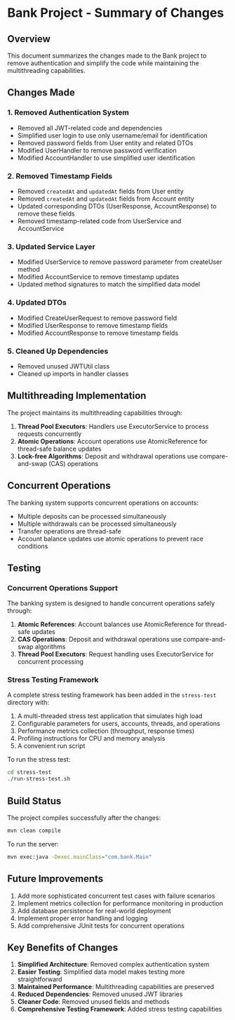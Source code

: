 # Bank Project - Summary of Changes

## Overview
This document summarizes the changes made to the Bank project to remove authentication and simplify the code while maintaining the multithreading capabilities.

## Changes Made

### 1. Removed Authentication System
- Removed all JWT-related code and dependencies
- Simplified user login to use only username/email for identification
- Removed password fields from User entity and related DTOs
- Modified UserHandler to remove password verification
- Modified AccountHandler to use simplified user identification

### 2. Removed Timestamp Fields
- Removed `createdAt` and `updatedAt` fields from User entity
- Removed `createdAt` and `updatedAt` fields from Account entity
- Updated corresponding DTOs (UserResponse, AccountResponse) to remove these fields
- Removed timestamp-related code from UserService and AccountService

### 3. Updated Service Layer
- Modified UserService to remove password parameter from createUser method
- Modified AccountService to remove timestamp updates
- Updated method signatures to match the simplified data model

### 4. Updated DTOs
- Modified CreateUserRequest to remove password field
- Modified UserResponse to remove timestamp fields
- Modified AccountResponse to remove timestamp fields

### 5. Cleaned Up Dependencies
- Removed unused JWTUtil class
- Cleaned up imports in handler classes

## Multithreading Implementation
The project maintains its multithreading capabilities through:

1. **Thread Pool Executors**: Handlers use ExecutorService to process requests concurrently
2. **Atomic Operations**: Account operations use AtomicReference for thread-safe balance updates
3. **Lock-free Algorithms**: Deposit and withdrawal operations use compare-and-swap (CAS) operations

## Concurrent Operations
The banking system supports concurrent operations on accounts:
- Multiple deposits can be processed simultaneously
- Multiple withdrawals can be processed simultaneously
- Transfer operations are thread-safe
- Account balance updates use atomic operations to prevent race conditions

## Testing

### Concurrent Operations Support
The banking system is designed to handle concurrent operations safely through:
1. **Atomic References**: Account balances use AtomicReference for thread-safe updates
2. **CAS Operations**: Deposit and withdrawal operations use compare-and-swap algorithms
3. **Thread Pool Executors**: Request handling uses ExecutorService for concurrent processing

### Stress Testing Framework
A complete stress testing framework has been added in the `stress-test` directory with:
1. A multi-threaded stress test application that simulates high load
2. Configurable parameters for users, accounts, threads, and operations
3. Performance metrics collection (throughput, response times)
4. Profiling instructions for CPU and memory analysis
5. A convenient run script

To run the stress test:
```bash
cd stress-test
./run-stress-test.sh
```

## Build Status
The project compiles successfully after the changes:
```bash
mvn clean compile
```

To run the server:
```bash
mvn exec:java -Dexec.mainClass="com.bank.Main"
```

## Future Improvements
1. Add more sophisticated concurrent test cases with failure scenarios
2. Implement metrics collection for performance monitoring in production
3. Add database persistence for real-world deployment
4. Implement proper error handling and logging
5. Add comprehensive JUnit tests for concurrent operations

## Key Benefits of Changes
1. **Simplified Architecture**: Removed complex authentication system
2. **Easier Testing**: Simplified data model makes testing more straightforward
3. **Maintained Performance**: Multithreading capabilities are preserved
4. **Reduced Dependencies**: Removed unused JWT libraries
5. **Cleaner Code**: Removed unused fields and methods
6. **Comprehensive Testing Framework**: Added stress testing capabilities